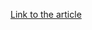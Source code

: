 [Link to the article](https://translate.google.com/translate?hl=&sl=zh-CN&tl=en&u=https://mp.weixin.qq.com/s/OA09fndsHfpLVxeo7DnjYg)
